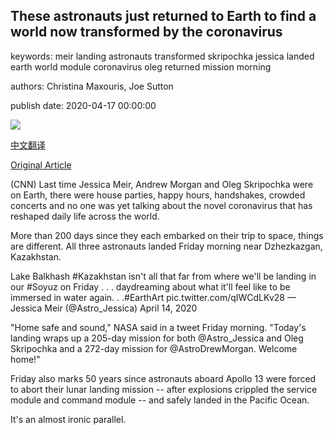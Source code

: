 ## These astronauts just returned to Earth to find a world now transformed by the coronavirus

keywords: meir landing astronauts transformed skripochka jessica landed earth world module coronavirus oleg returned mission morning

authors: Christina Maxouris, Joe Sutton

publish date: 2020-04-17 00:00:00

![](https://cdn.cnn.com/cnnnext/dam/assets/200417015057-02-astronauts-return-0417-oleg-skripochka-super-tease.jpg)

[中文翻译](These%20astronauts%20just%20returned%20to%20Earth%20to%20find%20a%20world%20now%20transformed%20by%20the%20coronavirus_zh.md)

[Original Article](https://edition.cnn.com/2020/04/17/world/astronauts-return-earth-coronavirus-scn/index.html)

(CNN) Last time Jessica Meir, Andrew Morgan and Oleg Skripochka were on Earth, there were house parties, happy hours, handshakes, crowded concerts and no one was yet talking about the novel coronavirus that has reshaped daily life across the world.

More than 200 days since they each embarked on their trip to space, things are different. All three astronauts landed Friday morning near Dzhezkazgan, Kazakhstan.

Lake Balkhash \#Kazakhstan isn't all that far from where we'll be landing in our \#Soyuz on Friday . . . daydreaming about what it'll feel like to be immersed in water again. . .\#EarthArt pic.twitter.com/qIWCdLKv28 — Jessica Meir (@Astro_Jessica) April 14, 2020

"Home safe and sound," NASA said in a tweet Friday morning. "Today's landing wraps up a 205-day mission for both @Astro_Jessica and Oleg Skripochka and a 272-day mission for @AstroDrewMorgan. Welcome home\!"

Friday also marks 50 years since astronauts aboard Apollo 13 were forced to abort their lunar landing mission -- after explosions crippled the service module and command module -- and safely landed in the Pacific Ocean.

It's an almost ironic parallel.